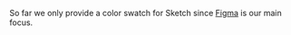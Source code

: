 <lyne-title level="1" text="Sketch Design Kit" class="page-title"></lyne-title>

So far we only provide a color swatch for Sketch since [Figma](/designing/design-kits/figma) is our main focus. 
